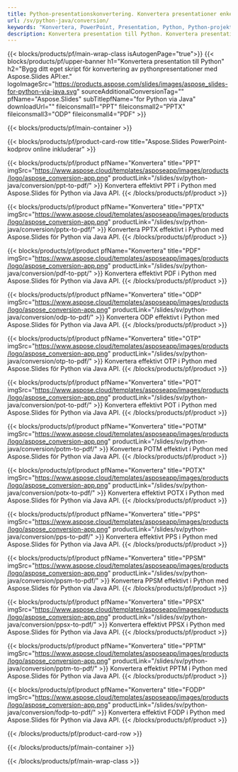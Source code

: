 ```yaml
---
title: Python-presentationskonvertering. Konvertera presentationer enkelt med Aspose.Slides.
url: /sv/python-java/conversion/
keywords: "Konvertera, PowerPoint, Presentation, Python, Python-projekt, Python-bibliotek, PDF, Konvertera till PDF, PPT till PDF"
description: Konvertera presentation till Python. Konvertera presentationer till JPG, PNG, HTML och andra format med Aspose.Slides.
---
```


{{< blocks/products/pf/main-wrap-class isAutogenPage="true">}}
{{< blocks/products/pf/upper-banner h1="Konvertera presentation till Python" h2="Bygg ditt eget skript för konvertering av pythonpresentationer med Aspose.Slides API:er." logoImageSrc="https://products.aspose.com/slides/images/aspose_slides-for-python-via-java.svg" sourceAdditionalConversionTag="" pfName="Aspose.Slides" subTitlepfName="for Python via Java" downloadUrl="" fileiconsmall1="PPT" fileiconsmall2="PPTX" fileiconsmall3="ODP" fileiconsmall4="PDF" >}}

{{< blocks/products/pf/main-container >}}

{{< blocks/products/pf/product-card-row title="Aspose.Slides PowerPoint-kodprov online inkluderar" >}}

{{< blocks/products/pf/product pfName="Konvertera" title="PPT" imgSrc="https://www.aspose.cloud/templates/asposeapp/images/products/logo/aspose_conversion-app.png" productLink="/slides/sv/python-java/conversion/ppt-to-pdf/" >}}
Konvertera effektivt PPT i Python med Aspose.Slides för Python via Java API.
{{< /blocks/products/pf/product >}}
{{< blocks/products/pf/product pfName="Konvertera" title="PPTX" imgSrc="https://www.aspose.cloud/templates/asposeapp/images/products/logo/aspose_conversion-app.png" productLink="/slides/sv/python-java/conversion/pptx-to-pdf/" >}}
Konvertera PPTX effektivt i Python med Aspose.Slides för Python via Java API.
{{< /blocks/products/pf/product >}}
{{< blocks/products/pf/product pfName="Konvertera" title="PDF" imgSrc="https://www.aspose.cloud/templates/asposeapp/images/products/logo/aspose_conversion-app.png" productLink="/slides/sv/python-java/conversion/pdf-to-ppt/" >}}
Konvertera effektivt PDF i Python med Aspose.Slides för Python via Java API.
{{< /blocks/products/pf/product >}}
{{< blocks/products/pf/product pfName="Konvertera" title="ODP" imgSrc="https://www.aspose.cloud/templates/asposeapp/images/products/logo/aspose_conversion-app.png" productLink="/slides/sv/python-java/conversion/odp-to-pdf/" >}}
Konvertera ODP effektivt i Python med Aspose.Slides för Python via Java API.
{{< /blocks/products/pf/product >}}
{{< blocks/products/pf/product pfName="Konvertera" title="OTP" imgSrc="https://www.aspose.cloud/templates/asposeapp/images/products/logo/aspose_conversion-app.png" productLink="/slides/sv/python-java/conversion/otp-to-pdf/" >}}
Konvertera effektivt OTP i Python med Aspose.Slides för Python via Java API.
{{< /blocks/products/pf/product >}}
{{< blocks/products/pf/product pfName="Konvertera" title="POT" imgSrc="https://www.aspose.cloud/templates/asposeapp/images/products/logo/aspose_conversion-app.png" productLink="/slides/sv/python-java/conversion/pot-to-pdf/" >}}
Konvertera effektivt POT i Python med Aspose.Slides för Python via Java API.
{{< /blocks/products/pf/product >}}
{{< blocks/products/pf/product pfName="Konvertera" title="POTM" imgSrc="https://www.aspose.cloud/templates/asposeapp/images/products/logo/aspose_conversion-app.png" productLink="/slides/sv/python-java/conversion/potm-to-pdf/" >}}
Konvertera POTM effektivt i Python med Aspose.Slides för Python via Java API.
{{< /blocks/products/pf/product >}}
{{< blocks/products/pf/product pfName="Konvertera" title="POTX" imgSrc="https://www.aspose.cloud/templates/asposeapp/images/products/logo/aspose_conversion-app.png" productLink="/slides/sv/python-java/conversion/potx-to-pdf/" >}}
Konvertera effektivt POTX i Python med Aspose.Slides för Python via Java API.
{{< /blocks/products/pf/product >}}
{{< blocks/products/pf/product pfName="Konvertera" title="PPS" imgSrc="https://www.aspose.cloud/templates/asposeapp/images/products/logo/aspose_conversion-app.png" productLink="/slides/sv/python-java/conversion/pps-to-pdf/" >}}
Konvertera effektivt PPS i Python med Aspose.Slides för Python via Java API.
{{< /blocks/products/pf/product >}}
{{< blocks/products/pf/product pfName="Konvertera" title="PPSM" imgSrc="https://www.aspose.cloud/templates/asposeapp/images/products/logo/aspose_conversion-app.png" productLink="/slides/sv/python-java/conversion/ppsm-to-pdf/" >}}
Konvertera PPSM effektivt i Python med Aspose.Slides för Python via Java API.
{{< /blocks/products/pf/product >}}
{{< blocks/products/pf/product pfName="Konvertera" title="PPSX" imgSrc="https://www.aspose.cloud/templates/asposeapp/images/products/logo/aspose_conversion-app.png" productLink="/slides/sv/python-java/conversion/ppsx-to-pdf/" >}}
Konvertera effektivt PPSX i Python med Aspose.Slides för Python via Java API.
{{< /blocks/products/pf/product >}}
{{< blocks/products/pf/product pfName="Konvertera" title="PPTM" imgSrc="https://www.aspose.cloud/templates/asposeapp/images/products/logo/aspose_conversion-app.png" productLink="/slides/sv/python-java/conversion/pptm-to-pdf/" >}}
Konvertera effektivt PPTM i Python med Aspose.Slides för Python via Java API.
{{< /blocks/products/pf/product >}}
{{< blocks/products/pf/product pfName="Konvertera" title="FODP" imgSrc="https://www.aspose.cloud/templates/asposeapp/images/products/logo/aspose_conversion-app.png" productLink="/slides/sv/python-java/conversion/fodp-to-pdf/" >}}
Konvertera effektivt FODP i Python med Aspose.Slides för Python via Java API.
{{< /blocks/products/pf/product >}}


{{< /blocks/products/pf/product-card-row >}}

{{< /blocks/products/pf/main-container >}}
    
{{< /blocks/products/pf/main-wrap-class >}}